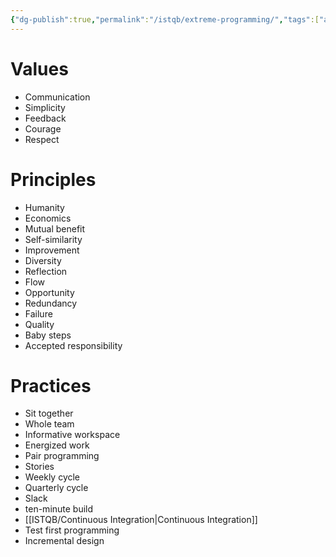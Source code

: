 ```yaml
---
{"dg-publish":true,"permalink":"/istqb/extreme-programming/","tags":["agile","agile-tester","#agile-approach"]}
---
```


# Values
- Communication
- Simplicity
- Feedback
- Courage
- Respect
# Principles
- Humanity
- Economics
- Mutual benefit
- Self-similarity
- Improvement 
- Diversity
- Reflection
- Flow
- Opportunity
- Redundancy
- Failure
- Quality
- Baby steps
- Accepted responsibility
# Practices
- Sit together
- Whole team
- Informative workspace
- Energized work
- Pair programming
- Stories
- Weekly cycle
- Quarterly cycle
- Slack
- ten-minute build
- [[ISTQB/Continuous Integration\|Continuous Integration]]
- Test first programming
- Incremental design

